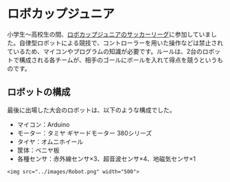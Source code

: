 # ロボカップジュニア
小学生～高校生の間、[ロボカップジュニアのサッカーリーグ](https://www.robocupjunior.jp/info.html)に参加していました。自律型ロボットによる競技で、コントローラーを用いた操作などは禁止されているため、マイコンやプログラムの知識が必要です。ルールは、2台のロボットで構成される各チームが、相手のゴールにボールを入れて得点を競うというものです。

## ロボットの構成
最後に出場した大会のロボットは、以下のような構成でした。
- マイコン：Arduino
- モーター：タミヤ ギヤードモーター 380シリーズ
- タイヤ：オムニホイール
- 筐体：ベニヤ板
- 各種センサ：赤外線センサ×3、超音波センサ×4、地磁気センサ×1

```@raw html
<img src="../images/Robot.png" width="500">
```
